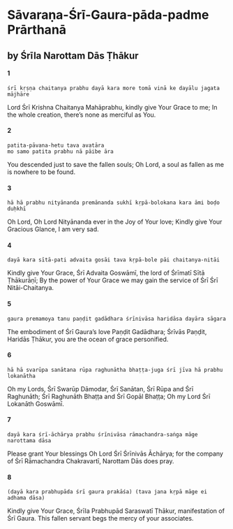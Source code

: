 # Sāvaraṇa-Śrī-Gaura-pāda-padme Prārthanā

## by Śrīla Narottam Dās Ṭhākur

#### 1

    śrī kṛṣṇa chaitanya prabhu dayā kara more tomā vinā ke dayālu jagata mājhāre

Lord Śrī Krishna Chaitanya Mahāprabhu, kindly give Your Grace to me; In the whole creation, there’s none as merciful as You.

#### 2

    patita-pāvana-hetu tava avatāra
    mo samo patita prabhu nā pāibe āra

You descended just to save the fallen souls; Oh Lord, a soul as fallen as me is nowhere to be found.

#### 3

    hā hā prabhu nityānanda premānanda sukhī kṛpā-bolokana kara āmi boḍo duḥkhī

Oh Lord, Oh Lord Nityānanda ever in the Joy of Your love; Kindly give Your Gracious Glance, I am very sad.

#### 4

    dayā kara sītā-pati advaita gosāi tava kṛpā-bole pāi chaitanya-nitāi

Kindly give Your Grace, Śrī Advaita Goswāmī, the lord of Śrīmatī Sītā Ṭhākurāṇī; By the power of Your Grace we may gain the service of Śrī Śrī Nitāi-Chaitanya.

#### 5

    gaura premamoya tanu paṇḍit gadādhara śrīnivāsa haridāsa dayāra sāgara

The embodiment of Śrī Gaura’s love Paṇḍit Gadādhara; Śrīvās Paṇḍit, Haridās Ṭhākur, you are the ocean of grace personified.

#### 6

    hā hā svarūpa sanātana rūpa raghunātha bhaṭṭa-juga śrī jīva hā prabhu lokanātha

Oh my Lords, Śrī Swarūp Dāmodar, Śrī Sanātan, Śrī Rūpa and Śrī Raghunāth; Śrī Raghunāth Bhaṭṭa and Śrī Gopāl Bhaṭṭa; Oh my Lord Śrī Lokanāth Goswāmī.

#### 7

    dayā kara śrī-āchārya prabhu śrīnivāsa rāmachandra-saṅga māge narottama dāsa

Please grant Your blessings Oh Lord Śrī Śrīnivās Āchārya;  for  the  company  of  Śrī  Rāmachandra Chakravartī, Narottam Dās does pray.

#### 8

    (dayā kara prabhupāda śrī gaura prakāśa) (tava jana kṛpā māge ei adhama dāsa)

Kindly give Your Grace, Śrīla Prabhupād Saraswatī Ṭhākur, manifestation of Śrī Gaura. This fallen servant begs the mercy of your associates.


